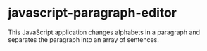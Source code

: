 # javascript-paragraph-editor
This JavaScript application changes alphabets in a paragraph and separates the paragraph into an array of sentences.
